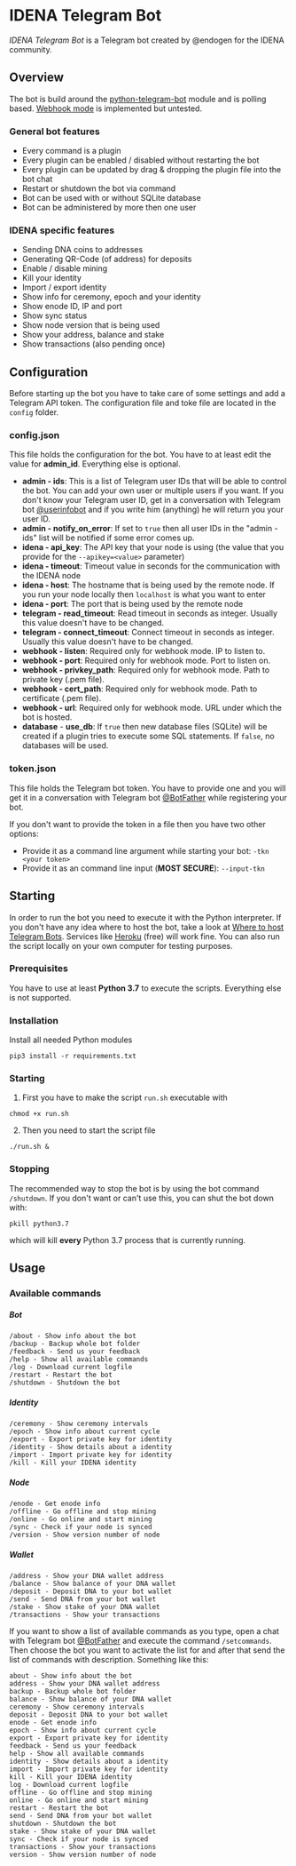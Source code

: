 # IDENA Telegram Bot
*IDENA Telegram Bot* is a Telegram bot created by @endogen for the IDENA community.

## Overview
The bot is build around the [python-telegram-bot](https://github.com/python-telegram-bot/python-telegram-bot) module and is polling based. [Webhook mode](https://github.com/python-telegram-bot/python-telegram-bot/wiki/Webhooks) is implemented but untested.

### General bot features
* Every command is a plugin
* Every plugin can be enabled / disabled without restarting the bot
* Every plugin can be updated by drag & dropping the plugin file into the bot chat
* Restart or shutdown the bot via command
* Bot can be used with or without SQLite database
* Bot can be administered by more then one user

### IDENA specific features
* Sending DNA coins to addresses
* Generating QR-Code (of address) for deposits
* Enable / disable mining
* Kill your identity
* Import / export identity
* Show info for ceremony, epoch and your identity
* Show enode ID, IP and port
* Show sync status
* Show node version that is being used
* Show your address, balance and stake
* Show transactions (also pending once)

## Configuration
Before starting up the bot you have to take care of some settings and add a Telegram API token. The configuration file and toke file are located in the `config` folder.

### config.json
This file holds the configuration for the bot. You have to at least edit the value for __admin_id__. Everything else is optional.

- __admin - ids__: This is a list of Telegram user IDs that will be able to control the bot. You can add your own user or multiple users if you want. If you don't know your Telegram user ID, get in a conversation with Telegram bot [@userinfobot](https://t.me/userinfobot) and if you write him (anything) he will return you your user ID.
- __admin - notify_on_error__: If set to `true` then all user IDs in the "admin - ids" list will be notified if some error comes up.
- __idena - api_key__: The API key that your node is using (the value that you provide for the `--apikey=<value>` parameter)
- __idena - timeout__: Timeout value in seconds for the communication with the IDENA node
- __idena - host__: The hostname that is being used by the remote node. If you run your node locally then `localhost` is what you want to enter
- __idena - port__: The port that is being used by the remote node
- __telegram - read_timeout__: Read timeout in seconds as integer. Usually this value doesn't have to be changed.
- __telegram - connect_timeout__: Connect timeout in seconds as integer. Usually this value doesn't have to be changed.
- __webhook - listen__: Required only for webhook mode. IP to listen to.
- __webhook - port__: Required only for webhook mode. Port to listen on.
- __webhook - privkey_path__: Required only for webhook mode. Path to private key  (.pem file).
- __webhook - cert_path__: Required only for webhook mode. Path to certificate (.pem file).
- __webhook - url__: Required only for webhook mode. URL under which the bot is hosted.
- __database__ - __use_db__: If `true` then new database files (SQLite) will be created if a plugin tries to execute some SQL statements. If `false`, no databases will be used.

### token.json
This file holds the Telegram bot token. You have to provide one and you will get it in a conversation with Telegram bot [@BotFather](https://t.me/BotFather) while registering your bot.

If you don't want to provide the token in a file then you have two other options:
- Provide it as a command line argument while starting your bot: `-tkn <your token>`
- Provide it as an command line input (**MOST SECURE**): `--input-tkn`

## Starting
In order to run the bot you need to execute it with the Python interpreter. If you don't have any idea where to host the bot, take a look at [Where to host Telegram Bots](https://github.com/python-telegram-bot/python-telegram-bot/wiki/Where-to-host-Telegram-Bots). Services like [Heroku](https://www.heroku.com) (free) will work fine. You can also run the script locally on your own computer for testing purposes.

### Prerequisites
You have to use at least __Python 3.7__ to execute the scripts. Everything else is not supported.

### Installation
Install all needed Python modules

```shell
pip3 install -r requirements.txt
```

### Starting
1. First you have to make the script `run.sh` executable with

```shell
chmod +x run.sh
```

2. Then you need to start the script file

```shell
./run.sh &
```

### Stopping
The recommended way to stop the bot is by using the bot command `/shutdown`. If you don't want or can't use this, you can shut the bot down with:

```shell
pkill python3.7
```

which will kill __every__ Python 3.7 process that is currently running.

## Usage

### Available commands
##### Bot
```
/about - Show info about the bot
/backup - Backup whole bot folder
/feedback - Send us your feedback
/help - Show all available commands
/log - Download current logfile
/restart - Restart the bot
/shutdown - Shutdown the bot
```

##### Identity
```
/ceremony - Show ceremony intervals
/epoch - Show info about current cycle
/export - Export private key for identity
/identity - Show details about a identity
/import - Import private key for identity
/kill - Kill your IDENA identity
```

##### Node
```
/enode - Get enode info
/offline - Go offline and stop mining
/online - Go online and start mining
/sync - Check if your node is synced
/version - Show version number of node
```

##### Wallet
```
/address - Show your DNA wallet address
/balance - Show balance of your DNA wallet
/deposit - Deposit DNA to your bot wallet
/send - Send DNA from your bot wallet
/stake - Show stake of your DNA wallet
/transactions - Show your transactions
```

If you want to show a list of available commands as you type, open a chat with Telegram bot [@BotFather](https://t.me/BotFather) and execute the command `/setcommands`. Then choose the bot you want to activate the list for and after that send the list of commands with description. Something like this:

```
about - Show info about the bot
address - Show your DNA wallet address
backup - Backup whole bot folder
balance - Show balance of your DNA wallet
ceremony - Show ceremony intervals
deposit - Deposit DNA to your bot wallet
enode - Get enode info
epoch - Show info about current cycle
export - Export private key for identity
feedback - Send us your feedback
help - Show all available commands
identity - Show details about a identity
import - Import private key for identity
kill - Kill your IDENA identity
log - Download current logfile
offline - Go offline and stop mining
online - Go online and start mining
restart - Restart the bot
send - Send DNA from your bot wallet
shutdown - Shutdown the bot
stake - Show stake of your DNA wallet
sync - Check if your node is synced
transactions - Show your transactions
version - Show version number of node
```